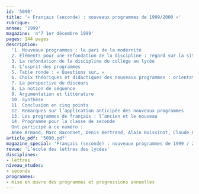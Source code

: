 ```yaml
---
id: '5090'
title: '« Français (seconde) : nouveaux programmes de 1999/2000 »'
rubrique: ''
annee: '1999'
magazine: 'n°7 1er décembre 1999'
pages: 144 pages
description: 
  '1. Nouveaux programmes : le pari de la modernité
  2. Éléments pour une refondation de la discipline : regard sur la situation actuelle
  3. La refondation de la discipline du collège au lycée
  4. L’esprit des programmes
  5. Table ronde : « Questions sur… »
  6. Choix théoriques et didactiques des nouveaux programmes : orientations théoriques et didactiques
  7. La perspective du discours
  8. La notion de séquence
  9. Argumentation et littérature
  10. Synthèse
  11. Conclusion en cinq points
  12. Remarques sur l’application anticipée des nouveaux programmes
  13. Les programmes de français : l’ancien et le nouveau
  14. Programme pour la classe de seconde
  Ont participé à ce numéro :
  Anne Armand, Marc Baconnet, Denis Bertrand, Alain Boissinot, Claude Capelier, Yves Dupuy, Martine Kavoudjian, Joël Lesueur, Myriam Maître, Isabelle Mimouni, François-Marie Mourad, Alain Pagès, André Petitjean, Dominique Roué, Yves Stalloni, Alain Viala, Katherine Weinland'
article_pdf: '5090.pdf'
magazine_special: 'Français (seconde) : nouveaux programmes de 1999 / 2000'
revue: 'L’école des lettres des lycées'
disciplines:
- lettres
niveau_etudes:
- seconde
programmes:
- mise en œuvre des programmes et progressions annuelles
---
```

